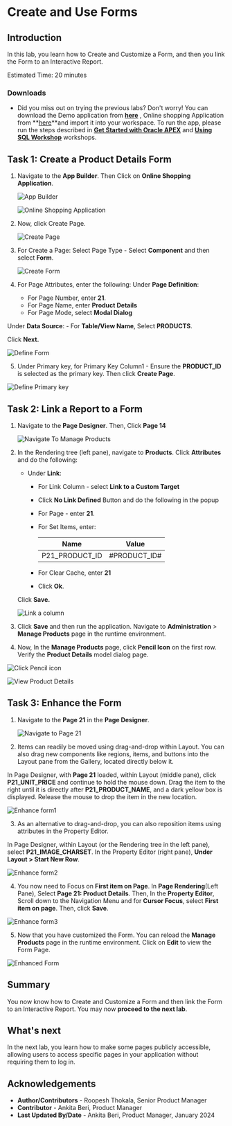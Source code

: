 # Create and Use Forms

## Introduction
In this lab, you learn how to Create and Customize a Form, and then you link the Form to an Interactive Report.

Estimated Time: 20 minutes

### Downloads

- Did you miss out on trying the previous labs? Don't worry! You can download the Demo application from **[here](files/hol11-lab1.sql)** , Online shopping Application from **[here](files/hol11-lab2.sql)**and import it into your workspace. To run the app, please run the steps described in **[Get Started with Oracle APEX](https://apexapps.oracle.com/pls/apex/r/dbpm/livelabs/run-workshop?p210_wid=3509)** and **[Using SQL Workshop](https://apexapps.oracle.com/pls/apex/r/dbpm/livelabs/run-workshop?p210_wid=3524)** workshops.

## Task 1: Create a Product Details Form

1. Navigate to the **App Builder**. Then Click on **Online Shopping Application**.

    ![App Builder](images/navigate-to-osa1.png " ")

    ![Online Shopping Application](images/navigate-to-osa2.png " ")

2. Now, click Create Page.

    ![Create Page](images/create-form1.png " ")

3. For Create a Page: Select Page Type - Select **Component** and then select **Form**.

    ![Create Form](images/create-form2.png " ")

4. For Page Attributes, enter the following:
  Under **Page Definition**:
    - For Page Number, enter **21**.
    - For Page Name, enter **Product Details**
    - For Page Mode, select **Modal Dialog**

  Under **Data Source**:
    - For **Table/View Name**, Select **PRODUCTS**.

  Click **Next.**

  ![Define Form](./images/create-form3.png " ")

5. Under Primary key, for Primary Key Column1 - Ensure the **PRODUCT_ID** is selected as the primary key. Then click **Create Page**.

  ![Define Primary key](./images/create-form4.png " ")

## Task 2: Link a Report to a Form

1. Navigate to the **Page Designer**. Then, Click **Page 14**

    ![Navigate To Manage Products](./images/navigate-to-mp2.png " ")

2. In the Rendering tree (left pane), navigate to **Products**. Click **Attributes** and do the following:

    - Under **Link**:
      -   For Link Column - select **Link to a Custom Target**
      -   Click **No Link Defined** Button and do the following in the popup  
        - For Page - enter **21**.  
        - For Set Items, enter:

            | Name | Value |
            | --- | --- |
            | P21\_PRODUCT\_ID | #PRODUCT_ID# |    

        - For Clear Cache, enter **21**  
        - Click **Ok**.

    Click **Save.**      

    ![Link a column](./images/linking-a-form2.png " ")

3. Click **Save** and then run the application. Navigate to **Administration** > **Manage Products** page in the runtime environment.

4. Now, In the **Manage Products** page, click **Pencil Icon** on the first row. Verify the **Product Details** model dialog page.

  ![Click Pencil icon](./images/refresh-manage-products.png " ")

  ![View Product Details](./images/refresh-manage-products1.png " ")

## Task 3: Enhance the Form

1.  Navigate to the **Page 21** in the **Page Designer**.

    ![Navigate to Page 21](images/navigate-to-page21.png " ")

2. Items can readily be moved using drag-and-drop within Layout. You can also drag new components like regions, items, and buttons into the Layout pane from the Gallery, located directly below it.

  In Page Designer, with **Page 21** loaded, within Layout (middle pane), click **P21\_UNIT\_PRICE** and continue to hold the mouse down. Drag the item to the right until it is directly after **P21\_PRODUCT\_NAME**, and a dark yellow box is displayed. Release the mouse to drop the item in the new location.

 ![Enhance form1](images/enhance-form1.png " ")

3. As an alternative to drag-and-drop, you can also reposition items using attributes in the Property Editor.

  In Page Designer, within Layout (or the Rendering tree in the left pane), select **P21\_IMAGE\_CHARSET**. In the Property Editor (right pane), **Under Layout > Start New Row**.

  ![Enhance form2](images/enhance-form2.png " ")

4. You now need to Focus on **First item on Page**. In **Page Rendering**(Left Pane), Select **Page 21: Product Details**. Then, In the **Property Editor**, Scroll down to the Navigation Menu and for **Cursor Focus**, select **First item on page**. Then, click **Save**.

  ![Enhance form3](images/enhance-form3.png " ")

5. Now that you have customized the Form. You can reload the **Manage Products** page in the runtime environment. Click on **Edit** to view the Form Page.

  ![Enhanced Form](images/enhanced-form.png " ")

## Summary
You now know how to Create and Customize a Form and then link the Form to an Interactive Report. You may now **proceed to the next lab**.

## What's next
In the next lab, you learn how to make some pages publicly accessible, allowing users to access specific pages in your application without requiring them to log in.

## Acknowledgements
 - **Author/Contributors** -  Roopesh Thokala, Senior Product Manager
 - **Contributor** - Ankita Beri, Product Manager
 - **Last Updated By/Date** - Ankita Beri, Product Manager, January 2024
